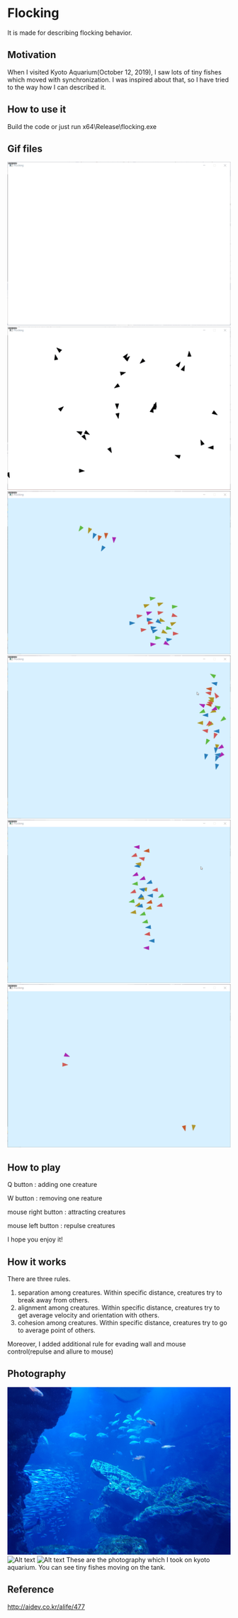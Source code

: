 # Flocking
It is made for describing flocking behavior.

Motivation
-------------
When I visited Kyoto Aquarium(October 12, 2019), I saw lots of tiny fishes which moved with synchronization. I was inspired about that, so I have tried to the way how I can described it.

How to use it
-------------
Build the code or just run x64\Release\flocking.exe

Gif files
-------------
![Alt text](/flocking/image/add_wall_2020-03-01_10-24-07.gif "1")
![Alt text](/flocking/image/align_angle_only.gif "2")
![Alt text](/flocking/image/2020-03-02_20-39-55.gif "3")
![Alt text](/flocking/image/2020-03-02_20-40-45.gif "4")
![Alt text](/flocking/image/2020-03-02_20-41-39.gif "5")
![Alt text](/flocking/image/2020-03-02_20-42-42.gif "6")

How to play
-------------
Q button : adding one creature

W button : removing one reature

mouse right button : attracting creatures

mouse left button : repulse creatures

I hope you enjoy it!

How it works
-------------
There are three rules.
1. separation among creatures. Within specific distance, creatures try to break away from others. 
2. alignment among creatures. Within specific distance, creatures try to get average velocity and orientation with others. 
3. cohesion among creatures. Within specific distance, creatures try to go to average point of others. 

Moreover, I added additional rule for evading wall and mouse control(repulse and allure to mouse)

Photography
-------------
![Alt text](/flocking/image/20191012_111544.jpg "7")
![Alt text](/flocking/image/20191012_111822.jpg "8")
![Alt text](/flocking/image/20191012_112216.jpg "9")
These are the photography which I took on kyoto aquarium. You can see tiny fishes moving on the tank.

Reference
-------------
http://aidev.co.kr/alife/477
